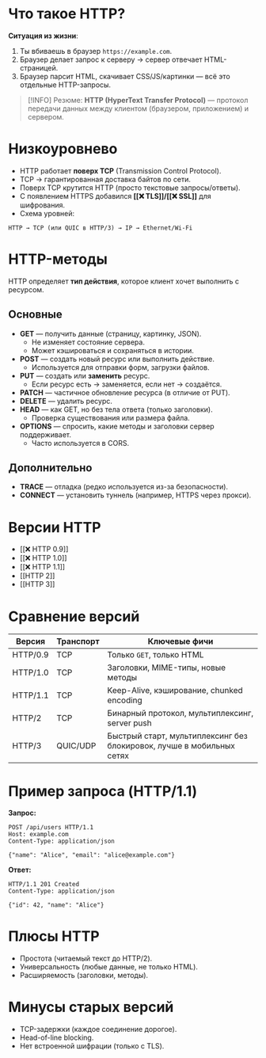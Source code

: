# Что такое HTTP?
**Ситуация из жизни**:
1. Ты вбиваешь в браузер `https://example.com`.
2. Браузер делает запрос к серверу → сервер отвечает HTML-страницей.
3. Браузер парсит HTML, скачивает CSS/JS/картинки — всё это отдельные HTTP-запросы.
> [!INFO] Резюме:
>  **HTTP (HyperText Transfer Protocol)** — протокол передачи данных между клиентом (браузером, приложением) и сервером.
# Низкоуровнево
- HTTP работает **поверх TCP** (Transmission Control Protocol).
- TCP → гарантированная доставка байтов по сети.
- Поверх TCP крутится HTTP (просто текстовые запросы/ответы).
- С появлением HTTPS добавился **[[❌ TLS]]/[[❌ SSL]]** для шифрования.
- Схема уровней:

```
HTTP → TCP (или QUIC в HTTP/3) → IP → Ethernet/Wi-Fi
```
# HTTP-методы
HTTP определяет **тип действия**, которое клиент хочет выполнить с ресурсом.
## Основные
- **GET** — получить данные (страницу, картинку, JSON).
    - Не изменяет состояние сервера.
    - Может кэшироваться и сохраняться в истории.
- **POST** — создать новый ресурс или выполнить действие.
    - Используется для отправки форм, загрузки файлов.
- **PUT** — создать или **заменить** ресурс.
    - Если ресурс есть → заменяется, если нет → создаётся.
- **PATCH** — частичное обновление ресурса (в отличие от PUT).
- **DELETE** — удалить ресурс.
- **HEAD** — как GET, но без тела ответа (только заголовки).
    - Проверка существования или размера файла.
- **OPTIONS** — спросить, какие методы и заголовки сервер поддерживает.
    - Часто используется в CORS.
## Дополнительно
- **TRACE** — отладка (редко используется из-за безопасности).
- **CONNECT** — установить туннель (например, HTTPS через прокси).
# Версии HTTP
* [[❌ HTTP 0.9]]
* [[❌ HTTP 1.0]]
* [[❌ HTTP 1.1]]
* [[HTTP 2]]
* [[HTTP 3]]
# Сравнение версий

| Версия   | Транспорт | Ключевые фичи                                                         |
| -------- | --------- | --------------------------------------------------------------------- |
| HTTP/0.9 | TCP       | Только `GET`, только HTML                                             |
| HTTP/1.0 | TCP       | Заголовки, MIME-типы, новые методы                                    |
| HTTP/1.1 | TCP       | Keep-Alive, кэширование, chunked encoding                             |
| HTTP/2   | TCP       | Бинарный протокол, мультиплексинг, server push                        |
| HTTP/3   | QUIC/UDP  | Быстрый старт, мультиплексинг без блокировок, лучше в мобильных сетях |
# Пример запроса (HTTP/1.1)
**Запрос:**
```
POST /api/users HTTP/1.1
Host: example.com
Content-Type: application/json

{"name": "Alice", "email": "alice@example.com"}
```
**Ответ:**
```
HTTP/1.1 201 Created
Content-Type: application/json

{"id": 42, "name": "Alice"}
```
# Плюсы HTTP
- Простота (читаемый текст до HTTP/2).
- Универсальность (любые данные, не только HTML).
- Расширяемость (заголовки, методы).
# Минусы старых версий
- TCP-задержки (каждое соединение дорогое).
- Head-of-line blocking.
- Нет встроенной шифрации (только с TLS).

